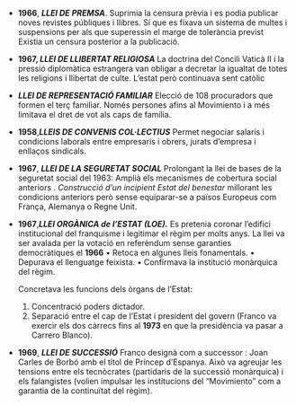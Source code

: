 - **1966**, ***LLEI DE PREMSA***.
	Suprimia la censura prèvia i es podia publicar noves revistes públiques i llibres. Sí que es fixava un sistema de multes i suspensions per als que superessin el marge de tolerància previst Existia un censura posterior a la publicació.
- **1967, *LLEI DE LLIBERTAT RELIGIOSA***
	La doctrina del Concili Vaticà II i la pressió diplomàtica estrangera van obligar a decretar la igualtat de totes les religions i llibertat de culte. L’estat però continuava sent catòlic
- ***LLEI DE REPRESENTACIÓ FAMILIAR***
	Elecció de 108 procuradors que formen el terç familiar. Només persones afins al Movimiento i a més limitava el dret de vot als caps de família.
- **1958**,***LLEIS DE CONVENIS COL·LECTIUS***
	Permet negociar salaris i condicions laborals entre empresaris i obrers, jurats d’empresa i enllaços sindicals.
- **1967**, ***LLEI DE LA SEGURETAT SOCIAL***
	Prolongant la llei de bases de la seguretat social del 1963: Amplià els mecanismes de cobertura social anteriors . 
	*Construcció d’un incipient Estat del benestar* millorant les condicions anteriors però sense equiparar-se a països Europeus com França, Alemanya o Regne Unit.
- **1967**,***LLEI ORGÀNICA de l’ESTAT (LOE).***
	Es pretenia coronar l’edifici institucional del franquisme i legitimar el règim per molts anys.
	La llei va ser avalada per la votació en referèndum sense garanties democràtiques el **1966** 
	• Retoca en algunes lleis fonamentals. 
	• Depurava el llenguatge feixista. 
	• Confirmava la institució monàrquica del règim. 
	
	Concretava les funcions dels òrgans de l’Estat: 
	1. Concentració poders dictador. 
	2. Separació entre el cap de l’Estat i president del govern (Franco va exercir els dos càrrecs fins al **1973** en que la presidència va pasar a Carrero Blanco).
- **1969**, ***LLEI DE SUCCESSIÓ***
	Franco designà com a successor : Joan Carles de Borbó amb el títol de Príncep d’Espanya. Això va agreujar les tensions entre els tecnòcrates (partidaris de la successió monàrquica) i els falangistes (volien impulsar les institucions del “Movimiento” com a garantia de la continuïtat del règim).